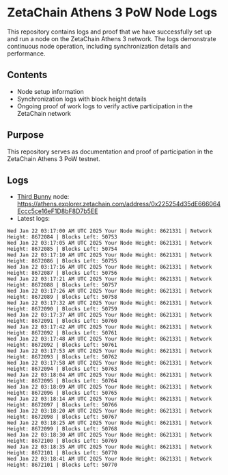 # ZetaChain Athens 3 PoW Node Logs
This repository contains logs and proof that we have successfully set up and run a node on the ZetaChain Athens 3 network. The logs demonstrate continuous node operation, including synchronization details and performance.

## Contents
- Node setup information
- Synchronization logs with block height details
- Ongoing proof of work logs to verify active participation in the ZetaChain network

## Purpose
This repository serves as documentation and proof of participation in the ZetaChain Athens 3 PoW testnet.

## Logs

- [Third Bunny](https://thirdbunny.xyz/) node: https://athens.explorer.zetachain.com/address/0x225254d35dE666064Eccc5ce16eF1D8bF8D7b5EE
- Latest logs:
```
Wed Jan 22 03:17:00 AM UTC 2025 Your Node Height: 8621331 | Network Height: 8672084 | Blocks Left: 50753
Wed Jan 22 03:17:05 AM UTC 2025 Your Node Height: 8621331 | Network Height: 8672085 | Blocks Left: 50754
Wed Jan 22 03:17:10 AM UTC 2025 Your Node Height: 8621331 | Network Height: 8672086 | Blocks Left: 50755
Wed Jan 22 03:17:16 AM UTC 2025 Your Node Height: 8621331 | Network Height: 8672087 | Blocks Left: 50756
Wed Jan 22 03:17:21 AM UTC 2025 Your Node Height: 8621331 | Network Height: 8672088 | Blocks Left: 50757
Wed Jan 22 03:17:26 AM UTC 2025 Your Node Height: 8621331 | Network Height: 8672089 | Blocks Left: 50758
Wed Jan 22 03:17:32 AM UTC 2025 Your Node Height: 8621331 | Network Height: 8672090 | Blocks Left: 50759
Wed Jan 22 03:17:37 AM UTC 2025 Your Node Height: 8621331 | Network Height: 8672091 | Blocks Left: 50760
Wed Jan 22 03:17:42 AM UTC 2025 Your Node Height: 8621331 | Network Height: 8672092 | Blocks Left: 50761
Wed Jan 22 03:17:48 AM UTC 2025 Your Node Height: 8621331 | Network Height: 8672092 | Blocks Left: 50761
Wed Jan 22 03:17:53 AM UTC 2025 Your Node Height: 8621331 | Network Height: 8672093 | Blocks Left: 50762
Wed Jan 22 03:17:58 AM UTC 2025 Your Node Height: 8621331 | Network Height: 8672094 | Blocks Left: 50763
Wed Jan 22 03:18:04 AM UTC 2025 Your Node Height: 8621331 | Network Height: 8672095 | Blocks Left: 50764
Wed Jan 22 03:18:09 AM UTC 2025 Your Node Height: 8621331 | Network Height: 8672096 | Blocks Left: 50765
Wed Jan 22 03:18:14 AM UTC 2025 Your Node Height: 8621331 | Network Height: 8672097 | Blocks Left: 50766
Wed Jan 22 03:18:20 AM UTC 2025 Your Node Height: 8621331 | Network Height: 8672098 | Blocks Left: 50767
Wed Jan 22 03:18:25 AM UTC 2025 Your Node Height: 8621331 | Network Height: 8672099 | Blocks Left: 50768
Wed Jan 22 03:18:30 AM UTC 2025 Your Node Height: 8621331 | Network Height: 8672100 | Blocks Left: 50769
Wed Jan 22 03:18:35 AM UTC 2025 Your Node Height: 8621331 | Network Height: 8672101 | Blocks Left: 50770
Wed Jan 22 03:18:41 AM UTC 2025 Your Node Height: 8621331 | Network Height: 8672101 | Blocks Left: 50770
```
